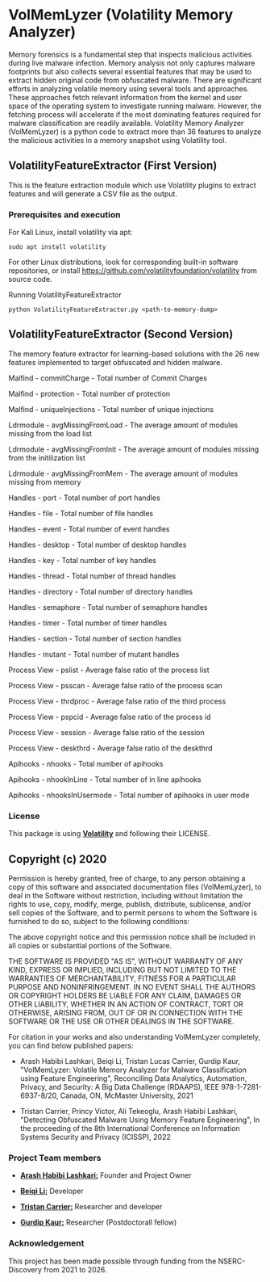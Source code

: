 # VolMemLyzer (Volatility Memory Analyzer)


Memory forensics is a fundamental step that inspects malicious activities during live malware infection. Memory analysis not only captures malware footprints but also collects several essential features that may be used to extract hidden original code from obfuscated malware. There are significant efforts in analyzing volatile memory using several tools and approaches. These approaches fetch relevant information from the kernel and user space of the operating system to investigate running malware. However, the fetching process will accelerate if the most dominating features required for malware classification are readily available. Volatility Memory Analyzer (VolMemLyzer) is a python code to extract more than 36 features to analyze the malicious activities in a memory snapshot using Volatility tool.   

 
## VolatilityFeatureExtractor (First Version)

This is the feature extraction module which use Volatility plugins to extract features and will generate a CSV file as the output.  

### Prerequisites and execution 

For Kali Linux, install volatility via apt:
```
sudo apt install volatility 
```
For other Linux distributions, look for corresponding built-in software repositories, or install https://github.com/volatilityfoundation/volatility from source code. 

Running VolatilityFeatureExtractor 
```
python VolatilityFeatureExtractor.py <path-to-memory-dump> 
```

## VolatilityFeatureExtractor (Second Version)
The memory feature extractor for learning-based solutions with the 26 new features implemented to target obfuscated and hidden malware.

Malfind - commitCharge - Total number of Commit Charges

Malfind - protection - Total number of protection

Malfind - uniqueInjections - Total number of unique injections

Ldrmodule - avgMissingFromLoad - The average amount of modules missing from the load list

Ldrmodule - avgMissingFromInit - The average amount of modules missing from the initilization list

Ldrmodule - avgMissingFromMem - The average amount of modules missing from memory

Handles - port - Total number of port handles

Handles - file - Total number of file handles

Handles - event - Total number of event handles

Handles - desktop - Total number of desktop handles

Handles - key - Total number of key handles

Handles - thread - Total number of thread handles

Handles - directory - Total number of directory handles

Handles - semaphore - Total number of semaphore handles

Handles - timer - Total number of timer handles

Handles - section - Total number of section handles

Handles - mutant - Total number of mutant handles

Process View - pslist - Average false ratio of the process list

Process View - psscan - Average false ratio of the process scan

Process View - thrdproc - Average false ratio of the third process

Process View - pspcid - Average false ratio of the process id

Process View - session - Average false ratio of the session

Process View - deskthrd - Average false ratio of the deskthrd

Apihooks - nhooks - Total number of apihooks

Apihooks - nhookInLine - Total number of in line apihooks

Apihooks - nhooksInUsermode - Total number of apihooks in user mode


### License  
This package is using [**Volatility**](https://github.com/volatilityfoundation/volatility) and following their LICENSE. 

 ## Copyright (c) 2020 

Permission is hereby granted, free of charge, to any person obtaining a copy of this software and associated documentation files (VolMemLyzer), to deal in the Software without restriction, including without limitation the rights to use, copy, modify, merge, publish, distribute, sublicense, and/or sell copies of the Software, and to permit persons to whom the Software is furnished to do so, subject to the following conditions:

The above copyright notice and this permission notice shall be included in all copies or substantial portions of the Software.

THE SOFTWARE IS PROVIDED "AS IS", WITHOUT WARRANTY OF ANY KIND, EXPRESS OR IMPLIED, INCLUDING BUT NOT LIMITED TO THE WARRANTIES OF MERCHANTABILITY, FITNESS FOR A PARTICULAR PURPOSE AND NONINFRINGEMENT. IN NO EVENT SHALL THE AUTHORS OR COPYRIGHT HOLDERS BE LIABLE FOR ANY CLAIM, DAMAGES OR OTHER LIABILITY, WHETHER IN AN ACTION OF CONTRACT, TORT OR OTHERWISE, ARISING FROM, OUT OF OR IN CONNECTION WITH THE SOFTWARE OR THE USE OR OTHER DEALINGS IN THE SOFTWARE.
 
For citation in your works and also understanding VolMemLyzer completely, you can find below published papers:

- Arash Habibi Lashkari, Beiqi Li, Tristan Lucas Carrier, Gurdip Kaur, "VolMemLyzer: Volatile Memory Analyzer for Malware Classification using Feature Engineering", Reconciling Data Analytics, Automation, Privacy, and Security: A Big Data Challenge (RDAAPS), IEEE 978-1-7281-6937-8/20, Canada, ON, McMaster University, 2021

- Tristan Carrier, Princy Victor, Ali Tekeoglu, Arash Habibi Lashkari, "Detecting Obfuscated Malware Using Memory Feature Engineering", In the proceeding of the 8th International Conference on Information Systems Security and Privacy (ICISSP), 2022


### Project Team members 

* [**Arash Habibi Lashkari:**](http://ahlashkari.com/index.asp) Founder and Project Owner 

* [**Beiqi Li:**](https://github.com/beiqil) Developer 

* [**Tristan Carrier:**](https://github.com/TristanCarrier) Researcher and developer

* [**Gurdip Kaur:**](https://www.linkedin.com/in/gurdip-kaur-738062164/) Researcher (Postdoctorall fellow) 

### Acknowledgement 
This project has been made possible through funding from the NSERC-Discovery from 2021 to 2026. 
